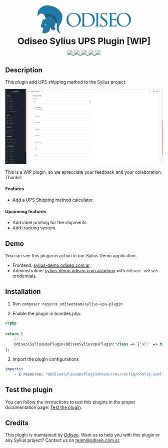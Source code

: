 <h1 align="center">
    <a href="https://odiseo.com.ar/" target="_blank" title="Odiseo">
        <img src="https://github.com/odiseoteam/SyliusUpsPlugin/blob/master/logo_odiseo.png" alt="Odiseo" width="300px" />
    </a>
    <br />
    Odiseo Sylius UPS Plugin [WIP]
    <br />
    <a href="https://packagist.org/packages/odiseoteam/sylius-ups-plugin" title="License" target="_blank">
        <img src="https://img.shields.io/packagist/l/odiseoteam/sylius-ups-plugin.svg" />
    </a>
    <a href="https://packagist.org/packages/odiseoteam/sylius-ups-plugin" title="Version" target="_blank">
        <img src="https://img.shields.io/packagist/v/odiseoteam/sylius-ups-plugin.svg" />
    </a>
    <a href="http://travis-ci.org/odiseoteam/SyliusUpsPlugin" title="Build status" target="_blank">
        <img src="https://img.shields.io/travis/odiseoteam/SyliusUpsPlugin/master.svg" />
    </a>
    <a href="https://scrutinizer-ci.com/g/odiseoteam/SyliusUpsPlugin/" title="Scrutinizer" target="_blank">
        <img src="https://img.shields.io/scrutinizer/g/odiseoteam/SyliusUpsPlugin.svg" />
    </a>
    <a href="https://packagist.org/packages/odiseoteam/sylius-ups-plugin" title="Total Downloads" target="_blank">
        <img src="https://poser.pugx.org/odiseoteam/sylius-ups-plugin/downloads" />
    </a>
</h1>

## Description

This plugin add UPS shipping method to the Sylius project.

<img src="https://github.com/odiseoteam/SyliusUpsPlugin/blob/master/screenshot_1.png" alt="Ups calculator">

This is a WIP plugin, so we aprecciate your feedback and your colaboration. Thanks!

#### Features

- Add a UPS Shipping method calculator.

#### Upcoming features

- Add label printing for the shipments.
- Add tracking system.

## Demo

You can see this plugin in action in our Sylius Demo application.

- Frontend: [sylius-demo.odiseo.com.ar](https://sylius-demo.odiseo.com.ar). 
- Administration: [sylius-demo.odiseo.com.ar/admin](https://sylius-demo.odiseo.com.ar/admin) with `odiseo: odiseo` credentials.

## Installation

1. Run `composer require odiseoteam/sylius-ups-plugin`

2. Enable the plugin in bundles.php:

```php
<?php

return [
    // ...
    Odiseo\SyliusUpsPlugin\OdiseoSyliusUpsPlugin::class => ['all' => true],
];
```
 
3. Import the plugin configurations
 
```yml
imports:
    - { resource: "@OdiseoSyliusUpsPlugin/Resources/config/config.yaml" }
```

## Test the plugin

You can follow the instructions to test this plugins in the proper documentation page: [Test the plugin](doc/tests.md).
    
## Credits

This plugin is maintained by <a href="https://odiseo.com.ar">Odiseo</a>. Want us to help you with this plugin or any Sylius project? Contact us on <a href="mailto:team@odiseo.com.ar">team@odiseo.com.ar</a>.
